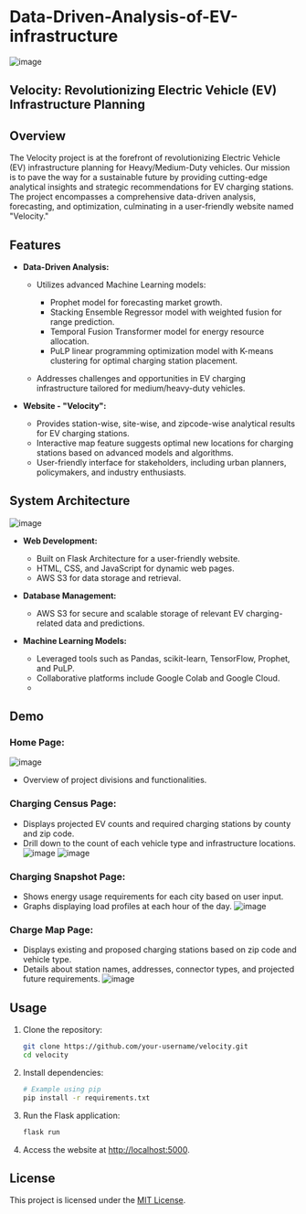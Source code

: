 # Data-Driven-Analysis-of-EV-infrastructure
![image](https://github.com/Lohitha-Vanteru/Data-Driven-Analysis-of-EV-infrastructure/assets/113141006/162ba741-f938-4f03-a47a-19daea44fb3f)


## Velocity: Revolutionizing Electric Vehicle (EV) Infrastructure Planning

## Overview

The Velocity project is at the forefront of revolutionizing Electric Vehicle (EV) infrastructure planning for Heavy/Medium-Duty vehicles. Our mission is to pave the way for a sustainable future by providing cutting-edge analytical insights and strategic recommendations for EV charging stations. The project encompasses a comprehensive data-driven analysis, forecasting, and optimization, culminating in a user-friendly website named "Velocity."

## Features

- **Data-Driven Analysis:**
  - Utilizes advanced Machine Learning models:
    - Prophet model for forecasting market growth.
    - Stacking Ensemble Regressor model with weighted fusion for range prediction.
    - Temporal Fusion Transformer model for energy resource allocation.
    - PuLP linear programming optimization model with K-means clustering for optimal charging station placement.

  - Addresses challenges and opportunities in EV charging infrastructure tailored for medium/heavy-duty vehicles.

- **Website - "Velocity":**
  - Provides station-wise, site-wise, and zipcode-wise analytical results for EV charging stations.
  - Interactive map feature suggests optimal new locations for charging stations based on advanced models and algorithms.
  - User-friendly interface for stakeholders, including urban planners, policymakers, and industry enthusiasts.

## System Architecture
![image](https://github.com/Lohitha-Vanteru/Data-Driven-Analysis-of-EV-infrastructure/assets/113141006/a3f34aaa-c301-4704-877b-abf50b9fd94c)

- **Web Development:**
  - Built on Flask Architecture for a user-friendly website.
  - HTML, CSS, and JavaScript for dynamic web pages.
  - AWS S3 for data storage and retrieval.

- **Database Management:**
  - AWS S3 for secure and scalable storage of relevant EV charging-related data and predictions.

- **Machine Learning Models:**
  - Leveraged tools such as Pandas, scikit-learn, TensorFlow, Prophet, and PuLP.
  - Collaborative platforms include Google Colab and Google Cloud.
  - 
## Demo

### Home Page:
![image](https://github.com/Lohitha-Vanteru/Data-Driven-Analysis-of-EV-infrastructure/assets/113141006/234bd5a7-39f8-4882-a038-db6d24d812cf)


- Overview of project divisions and functionalities.

### Charging Census Page:

- Displays projected EV counts and required charging stations by county and zip code.
- Drill down to the count of each vehicle type and infrastructure locations.
![image](https://github.com/Lohitha-Vanteru/Data-Driven-Analysis-of-EV-infrastructure/assets/113141006/622dee09-6bcd-4566-90ae-d3a39f1dceed)
![image](https://github.com/Lohitha-Vanteru/Data-Driven-Analysis-of-EV-infrastructure/assets/113141006/524cfd43-2ace-44da-b0cd-eabf08c3165f)

### Charging Snapshot Page:

- Shows energy usage requirements for each city based on user input.
- Graphs displaying load profiles at each hour of the day.
![image](https://github.com/Lohitha-Vanteru/Data-Driven-Analysis-of-EV-infrastructure/assets/113141006/98d478ae-c827-4c96-9af6-3700d32e4849)

### Charge Map Page:

- Displays existing and proposed charging stations based on zip code and vehicle type.
- Details about station names, addresses, connector types, and projected future requirements.
![image](https://github.com/Lohitha-Vanteru/Data-Driven-Analysis-of-EV-infrastructure/assets/113141006/44eba0b4-08b7-4190-a95d-4f4d48bb4c74)

## Usage

1. Clone the repository:

    ```bash
    git clone https://github.com/your-username/velocity.git
    cd velocity
    ```

2. Install dependencies:

    ```bash
    # Example using pip
    pip install -r requirements.txt
    ```

3. Run the Flask application:

    ```bash
    flask run
    ```

4. Access the website at [http://localhost:5000](http://localhost:5000).

## License

This project is licensed under the [MIT License](LICENSE).


